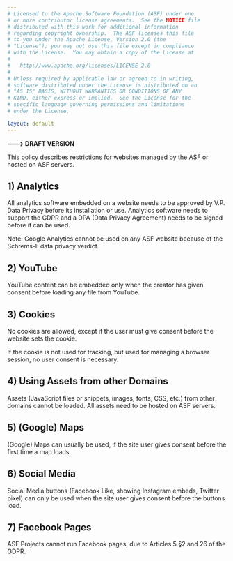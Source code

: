 ```yaml
---
# Licensed to the Apache Software Foundation (ASF) under one
# or more contributor license agreements.  See the NOTICE file
# distributed with this work for additional information
# regarding copyright ownership.  The ASF licenses this file
# to you under the Apache License, Version 2.0 (the
# "License"); you may not use this file except in compliance
# with the License.  You may obtain a copy of the License at
#
#   http://www.apache.org/licenses/LICENSE-2.0
#
# Unless required by applicable law or agreed to in writing,
# software distributed under the License is distributed on an
# "AS IS" BASIS, WITHOUT WARRANTIES OR CONDITIONS OF ANY
# KIND, either express or implied.  See the License for the
# specific language governing permissions and limitations
# under the License.

layout: default
---
```


**---> DRAFT VERSION**

This policy describes restrictions for websites managed by the
ASF or hosted on ASF servers.

## 1) Analytics

All analytics software embedded on a website needs to be approved by
V.P. Data Privacy before its installation or use.
Analytics software needs to support the GDPR and a
DPA (Data Privacy Agreement) needs to be signed before it can be used. 

Note: Google Analytics cannot be used on any ASF website because
of the Schrems-II data privacy verdict.

## 2) YouTube

YouTube content can be embedded only when the creator has given consent before loading
any file from YouTube.

## 3) Cookies

No cookies are allowed, except if the user must give consent before the website sets the cookie.

If the cookie is not used for tracking, but used for managing a browser session, no user consent is necessary.

## 4) Using Assets from other Domains

Assets (JavaScript files or snippets, images, fonts, CSS, etc.) from other domains cannot be loaded.
All assets need to be hosted on ASF servers.

## 5) (Google) Maps 

(Google) Maps can usually be used, if the site user gives consent before the first time a map loads.

## 6) Social Media

Social Media buttons (Facebook Like, showing Instagram embeds, Twitter pixel) can
only be used when the site user gives consent before the buttons load.

## 7) Facebook Pages

ASF Projects cannot run Facebook pages, due to Articles 5 §2 and 26 of the GDPR.
